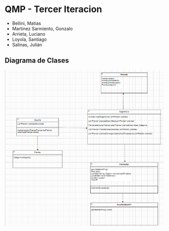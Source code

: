 # QMP - Tercer Iteracion

- Bellini, Matias
- Martinez Sarmiento, Gonzalo
- Arrieta, Luciano
- Loyola, Santiago
- Salinas, Julián

## Diagrama de Clases
![imagen-diagrama](img/iteracion4.png)